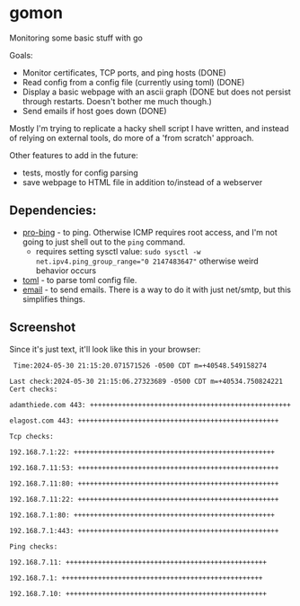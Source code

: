 # gomon

Monitoring some basic stuff with go

Goals:

- Monitor certificates, TCP ports, and ping hosts (DONE)
- Read config from a config file (currently using toml) (DONE)
- Display a basic webpage with an ascii graph (DONE but does not persist through restarts. Doesn't bother me much though.)
- Send emails if host goes down (DONE)

Mostly I'm trying to replicate a hacky shell script I have written, and instead of relying on external tools, do more of a 'from scratch' approach.

Other features to add in the future:

- tests, mostly for config parsing
- save webpage to HTML file in addition to/instead of a webserver

## Dependencies:

- [pro-bing](github.com/prometheus-community/pro-bing) - to ping. Otherwise ICMP requires root access, and I'm not going to just shell out to the `ping` command.
    - requires setting sysctl value: `sudo sysctl -w net.ipv4.ping_group_range="0 2147483647"` otherwise weird behavior occurs
- [toml](github.com/BurntSushi/toml) - to parse toml config file.
- [email](github.com/jordan-wright/email) - to send emails. There is a way to do it with just net/smtp, but this simplifies things.


## Screenshot

Since it's just text, it'll look like this in your browser:

```
 Time:2024-05-30 21:15:20.071571526 -0500 CDT m=+40548.549158274

Last check:2024-05-30 21:15:06.27323689 -0500 CDT m=+40534.750824221
Cert checks:

adamthiede.com 443: ++++++++++++++++++++++++++++++++++++++++++++++++++

elagost.com 443: ++++++++++++++++++++++++++++++++++++++++++++++++++

Tcp checks:

192.168.7.1:22: ++++++++++++++++++++++++++++++++++++++++++++++++++

192.168.7.11:53: ++++++++++++++++++++++++++++++++++++++++++++++++++

192.168.7.11:80: ++++++++++++++++++++++++++++++++++++++++++++++++++

192.168.7.11:22: ++++++++++++++++++++++++++++++++++++++++++++++++++

192.168.7.1:80: ++++++++++++++++++++++++++++++++++++++++++++++++++

192.168.7.1:443: ++++++++++++++++++++++++++++++++++++++++++++++++++

Ping checks:

192.168.7.11: ++++++++++++++++++++++++++++++++++++++++++++++++++

192.168.7.1: ++++++++++++++++++++++++++++++++++++++++++++++++++

192.168.7.10: ++++++++++++++++++++++++++++++++++++++++++++++++++
```
